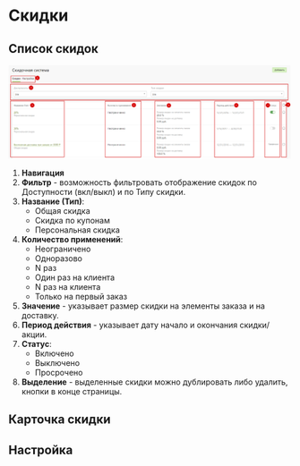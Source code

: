 # Скидки
## Список скидок
![](../_media/marketing/marketing01.png ':size=70%')
1. **Навигация**
2. **Фильтр** - возможность фильтровать отображение скидок по Доступности (вкл/выкл) и по Типу скидки.
3. **Название (Тип)**:
    + Общая скидка
    + Скидка по купонам
    + Персональная скидка
4. **Количество применений**:
    + Неограничено
    + Одноразово
    + N раз
    + Один раз на клиента
    + N раз на клиента
    + Только на первый заказ
5. **Значение** - указывает размер скидки на элементы заказа и на доставку.
6. **Период действия** - указывает дату начало и окончания скидки/акции.
7. **Статус**:
    + Включено
    + Выключено
    + Просрочено
8. **Выделение** - выделенные скидки можно дублировать либо удалить, кнопки в конце страницы.

## Карточка скидки 

## Настройка